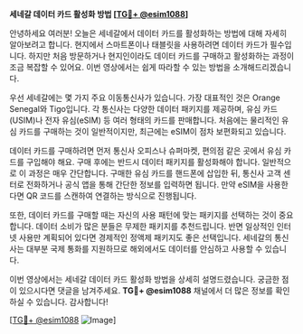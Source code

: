 **세네갈 데이터 카드 활성화 방법 [[TG💪+ @esim1088](https://t.me/s/esim1088)]**

안녕하세요 여러분! 오늘은 세네갈에서 데이터 카드를 활성화하는 방법에 대해 자세히 알아보려고 합니다. 현지에서 스마트폰이나 태블릿을 사용하려면 데이터 카드가 필수입니다. 하지만 처음 방문하거나 현지인이라도 데이터 카드를 구매하고 활성화하는 과정이 조금 복잡할 수 있어요. 이번 영상에서는 쉽게 따라할 수 있는 방법을 소개해드리겠습니다.

우선 세네갈에는 몇 가지 주요 이동통신사가 있습니다. 가장 대표적인 것은 Orange Senegal와 Tigo입니다. 각 통신사는 다양한 데이터 패키지를 제공하며, 유심 카드(USIM)나 전자 유심(eSIM) 등 여러 형태의 카드를 판매합니다. 처음에는 물리적인 유심 카드를 구매하는 것이 일반적이지만, 최근에는 eSIM이 점차 보편화되고 있습니다.

데이터 카드를 구매하려면 먼저 통신사 오피스나 슈퍼마켓, 편의점 같은 곳에서 유심 카드를 구입해야 해요. 구매 후에는 반드시 데이터 패키지를 활성화해야 합니다. 일반적으로 이 과정은 매우 간단합니다. 구매한 유심 카드를 핸드폰에 삽입한 뒤, 통신사 고객 센터로 전화하거나 공식 앱을 통해 간단한 정보를 입력하면 됩니다. 만약 eSIM을 사용한다면 QR 코드를 스캔하여 연결하는 방식으로 진행됩니다.

또한, 데이터 카드를 구매할 때는 자신의 사용 패턴에 맞는 패키지를 선택하는 것이 중요합니다. 데이터 소비가 많은 분들은 무제한 패키지를 추천드립니다. 반면 일상적인 인터넷 사용만 계획되어 있다면 경제적인 정액제 패키지도 좋은 선택입니다. 세네갈의 통신사는 대부분 국제 통화를 지원하므로 해외에서도 데이터를 안심하고 사용할 수 있습니다.

이번 영상에서는 세네갈 데이터 카드 활성화 방법을 상세히 설명드렸습니다. 궁금한 점이 있으시다면 댓글을 남겨주세요. **TG💪+ @esim1088** 채널에서 더 많은 정보를 확인하실 수 있습니다. 감사합니다!

[[TG💪+ @esim1088](https://t.me/s/esim1088) ![Image](https://i.postimg.cc/Y0z9fWf4/image.png)]